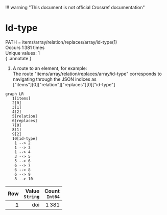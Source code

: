 !!! warning "This document is not official Crossref documentation"
# Id-type
PATH = items/array/relation/replaces/array/id-type(1)  
Occurs 1 381 times  
Unique values: 1  
{ .annotate }

1. A route to an element, for example:  
   The route "items/array/relation/replaces/array/id-type" corresponds to navigating through the JSON indices as  
   ["items"][0]["relation"]["replaces"][0]["id-type"]  

```mermaid
graph LR
   1[items]
   2[0]
   3[1]
   4[2]
   5[relation]
   6[replaces]
   7[0]
   8[1]
   9[2]
   10[id-type]
    1 --> 2
    1 --> 3
    1 --> 4
    3 --> 5
    5 --> 6
    6 --> 7
    6 --> 8
    6 --> 9
    8 --> 10
```

| **Row** | **Value**<br>`String` | **Count**<br>`Int64` |
|--------:|----------------------:|---------------------:|
| **1**   | doi                   | 1 381                |

